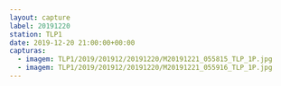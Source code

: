 ```yaml
---
layout: capture
label: 20191220
station: TLP1
date: 2019-12-20 21:00:00+00:00
capturas:
  - imagem: TLP1/2019/201912/20191220/M20191221_055815_TLP_1P.jpg
  - imagem: TLP1/2019/201912/20191220/M20191221_055916_TLP_1P.jpg
---
```

